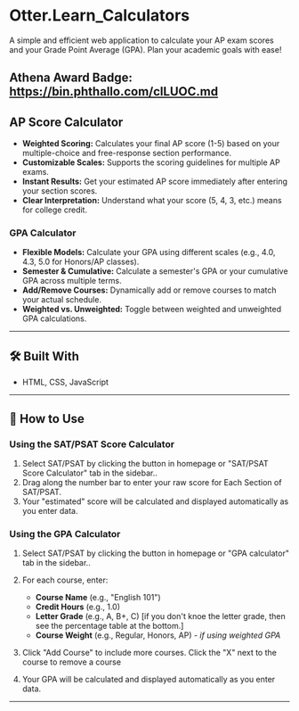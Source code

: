 # Otter.Learn_Calculators

A simple and efficient web application to calculate your AP exam scores and your Grade Point Average (GPA). Plan your academic goals with ease!

Athena Award Badge: https://bin.phthallo.com/clLUOC.md
--
## AP Score Calculator
*   **Weighted Scoring:** Calculates your final AP score (1-5) based on your multiple-choice and free-response section performance.
*   **Customizable Scales:** Supports the scoring guidelines for multiple AP exams.
*   **Instant Results:** Get your estimated AP score immediately after entering your section scores.
*   **Clear Interpretation:** Understand what your score (5, 4, 3, etc.) means for college credit.

### GPA Calculator
*   **Flexible Models:** Calculate your GPA using different scales (e.g., 4.0, 4.3, 5.0 for Honors/AP classes).
*   **Semester & Cumulative:** Calculate a semester's GPA or your cumulative GPA across multiple terms.
*   **Add/Remove Courses:** Dynamically add or remove courses to match your actual schedule.
*   **Weighted vs. Unweighted:** Toggle between weighted and unweighted GPA calculations.

---

## 🛠️ Built With

*   HTML, CSS, JavaScript
---

## 📖 How to Use

### Using the SAT/PSAT Score Calculator
1.  Select SAT/PSAT by clicking the button in homepage or "SAT/PSAT Score Calculator" tab in the sidebar..
2.  Drag along the number bar to enter your raw score for Each Section of SAT/PSAT.
3.  Your "estimated" score will be calculated and displayed automatically as you enter data.

### Using the GPA Calculator
1.  Select SAT/PSAT by clicking the button in homepage or "GPA calculator" tab in the sidebar..
2.  For each course, enter:
    *   **Course Name** (e.g., "English 101")
    *   **Credit Hours** (e.g., 1.0)
    *   **Letter Grade** (e.g., A, B+, C) [if you don't knoe the letter grade, then see the percentage table at the bottom.]
    *   **Course Weight** (e.g., Regular, Honors, AP) - *if using weighted GPA*

3.  Click "Add Course" to include more courses. Click the "X" next to the course to remove a course
4.  Your GPA will be calculated and displayed automatically as you enter data.
---
